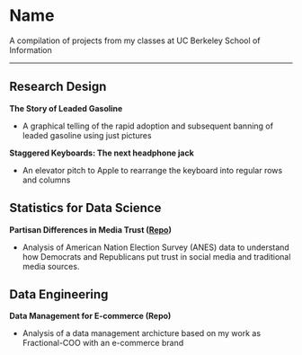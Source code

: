 # Name

A compilation of projects from my classes at UC Berkeley School of Information

---

## Research Design
**The Story of Leaded Gasoline**
- A graphical telling of the rapid adoption and subsequent banning of leaded gasoline using just pictures

**Staggered Keyboards: The next headphone jack**
- An elevator pitch to Apple to rearrange the keyboard into regular rows and columns

## Statistics for Data Science
**Partisan Differences in Media Trust ([Repo](https://github.com/daveschaaf/lab_1))**
- Analysis of American Nation Election Survey (ANES) data to understand how Democrats and Republicans put trust in social media and traditional media sources.

## Data Engineering
**Data Management for E-commerce (Repo)**
- Analysis of a data management archicture based on my work as Fractional-COO with an e-commerce brand
